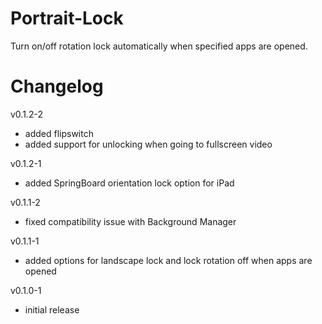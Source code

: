 Portrait-Lock
=============
Turn on/off rotation lock automatically when specified apps are opened.

Changelog
=========
v0.1.2-2
- added flipswitch
- added support for unlocking when going to fullscreen video

v0.1.2-1
- added SpringBoard orientation lock option for iPad

v0.1.1-2
- fixed compatibility issue with Background Manager

v0.1.1-1
- added options for landscape lock and lock rotation off when apps are opened

v0.1.0-1
- initial release


